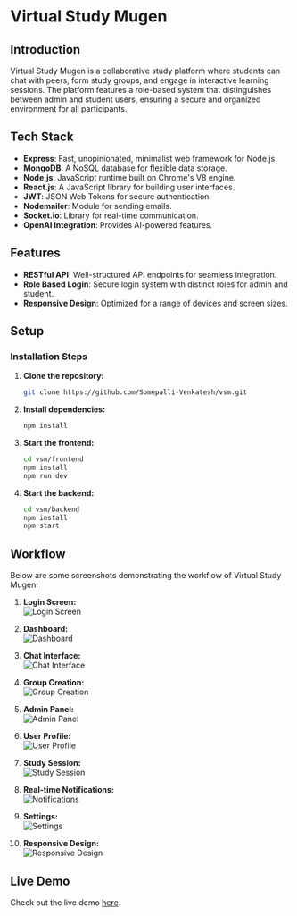 
# Virtual Study Mugen

## Introduction
Virtual Study Mugen is a collaborative study platform where students can chat with peers, form study groups, and engage in interactive learning sessions. The platform features a role-based system that distinguishes between admin and student users, ensuring a secure and organized environment for all participants.

## Tech Stack
- **Express**: Fast, unopinionated, minimalist web framework for Node.js.
- **MongoDB**: A NoSQL database for flexible data storage.
- **Node.js**: JavaScript runtime built on Chrome's V8 engine.
- **React.js**: A JavaScript library for building user interfaces.
- **JWT**: JSON Web Tokens for secure authentication.
- **Nodemailer**: Module for sending emails.
- **Socket.io**: Library for real-time communication.
- **OpenAI Integration**: Provides AI-powered features.

## Features
- **RESTful API**: Well-structured API endpoints for seamless integration.
- **Role Based Login**: Secure login system with distinct roles for admin and student.
- **Responsive Design**: Optimized for a range of devices and screen sizes.

## Setup

### Installation Steps
1. **Clone the repository:**
   ```bash
   git clone https://github.com/Somepalli-Venkatesh/vsm.git
2. **Install dependencies:**
   ```bash
   npm install
3. **Start the frontend:**
   ```bash
   cd vsm/frontend
   npm install
   npm run dev
4. **Start the backend:**
   ```bash
   cd vsm/backend
   npm install
   npm start
## Workflow

Below are some screenshots demonstrating the workflow of Virtual Study Mugen:

1. **Login Screen:**  
   ![Login Screen](./screenshots/login.png)

2. **Dashboard:**  
   ![Dashboard](./screenshots/dashboard.png)

3. **Chat Interface:**  
   ![Chat Interface](./screenshots/chat.png)

4. **Group Creation:**  
   ![Group Creation](./screenshots/group.png)

5. **Admin Panel:**  
   ![Admin Panel](./screenshots/admin.png)

6. **User Profile:**  
   ![User Profile](./screenshots/profile.png)

7. **Study Session:**  
   ![Study Session](./screenshots/study.png)

8. **Real-time Notifications:**  
   ![Notifications](./screenshots/notifications.png)

9. **Settings:**  
   ![Settings](./screenshots/settings.png)

10. **Responsive Design:**  
    ![Responsive Design](./screenshots/responsive.png)
## Live Demo
Check out the live demo [here](https://dummyurl.com).



